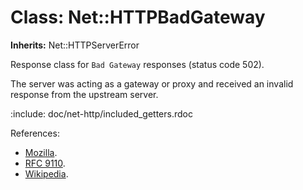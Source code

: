 # Class: Net::HTTPBadGateway
**Inherits:** Net::HTTPServerError
    

Response class for `Bad Gateway` responses (status code 502).

The server was acting as a gateway or proxy and received an invalid response
from the upstream server.

:include: doc/net-http/included_getters.rdoc

References:

*   [Mozilla](https://developer.mozilla.org/en-US/docs/Web/HTTP/Status/502).
*   [RFC
    9110](https://www.rfc-editor.org/rfc/rfc9110.html#name-502-bad-gateway).
*   [Wikipedia](https://en.wikipedia.org/wiki/List_of_HTTP_status_codes#502).



